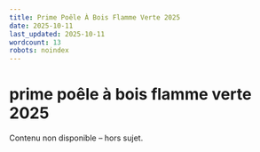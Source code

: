 ```yaml
---
title: Prime Poêle À Bois Flamme Verte 2025
date: 2025-10-11
last_updated: 2025-10-11
wordcount: 13
robots: noindex
---
```


# prime poêle à bois flamme verte 2025

Contenu non disponible – hors sujet.